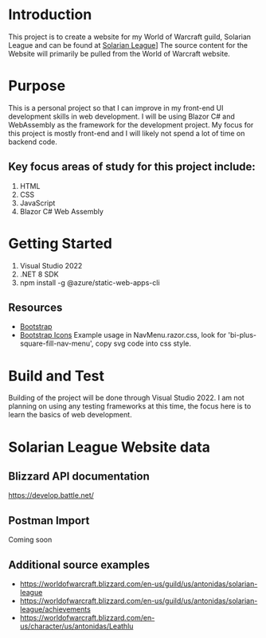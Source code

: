 # Introduction
This project is to create a website for my World of Warcraft guild, Solarian League and can be found at [Solarian League](https://www.solarianleague.com)]
The source content for the Website will primarily be pulled from the World of Warcraft website.

# Purpose
This is a personal project so that I can improve in my front-end UI development skills in web development.
I will be using Blazor C# and WebAssembly as the framework for the development project.
My focus for this project is mostly front-end and I will likely not spend a lot of time on backend code.

## Key focus areas of study for this project include:
1. HTML
2. CSS
3. JavaScript
4. Blazor C# Web Assembly

# Getting Started
1. Visual Studio 2022
2. .NET 8 SDK
3. npm install -g @azure/static-web-apps-cli

## Resources
- [Bootstrap](https://getbootstrap.com/)
- [Bootstrap Icons](https://icons.getbootstrap.com/) Example usage in NavMenu.razor.css, look for 'bi-plus-square-fill-nav-menu', copy svg code into css style.

# Build and Test
Building of the project will be done through Visual Studio 2022.
I am not planning on using any testing frameworks at this time, the focus here is to learn the basics of web development.


# Solarian League Website data

## Blizzard API documentation
https://develop.battle.net/

## Postman Import
Coming soon

## Additional source examples
- https://worldofwarcraft.blizzard.com/en-us/guild/us/antonidas/solarian-league
- https://worldofwarcraft.blizzard.com/en-us/guild/us/antonidas/solarian-league/achievements
- https://worldofwarcraft.blizzard.com/en-us/character/us/antonidas/Leathlu


